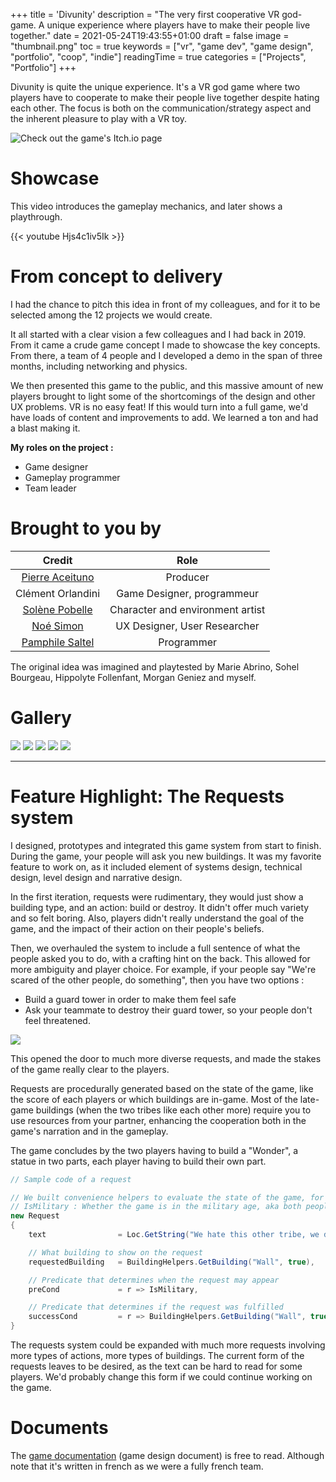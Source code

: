 +++
title = 'Divunity'
description = "The very first cooperative VR god-game. A unique experience where players have to make their people live together."
date = 2021-05-24T19:43:55+01:00
draft = false
image = "thumbnail.png"
toc = true
keywords = ["vr", "game dev", "game design", "portfolio", "coop", "indie"]
readingTime = true
categories = ["Projects", "Portfolio"]
+++

Divunity is quite the unique experience. 
It's a VR god game where two players have to cooperate to make their people live together despite hating each other. 
The focus is both on the communication/strategy aspect and the inherent pleasure to play with a VR toy.

![Check out the game's Itch.io page](https://sorenu.itch.io/divunity)

# Showcase

This video introduces the gameplay mechanics, and later shows a playthrough.

{{< youtube Hjs4c1iv5Ik >}}

# From concept to delivery

I had the chance to pitch this idea in front of my colleagues, and for it to be selected among the 12 projects we would create. 

It all started with a clear vision a few colleagues and I had back in 2019. From it came a crude game concept I made to showcase the key concepts. From there, a team of 4 people and I developed a demo in the span of three months, including networking and physics.

We then presented this game to the public, and this massive amount of new players brought to light some of the shortcomings of the design and other UX problems. VR is no easy feat! If this would turn into a full game, we'd have loads of content and improvements to add. We learned a ton and had a blast making it.

**My roles on the project :**
* Game designer
* Gameplay programmer
* Team leader

# Brought to you by

| Credit                | Role                              |
|:---------------------:|:---------------------------------:|
| [Pierre Aceituno](https://www.linkedin.com/in/pierre-aceituno-a5b8b2154/)   | Producer                          |
| Clément Orlandini | Game Designer, programmeur|
| [Solène Pobelle](https://www.linkedin.com/in/solene-pobelle/)    | Character and environment artist  |
| [Noé Simon](https://www.linkedin.com/in/noe-simon/)         | UX Designer, User Researcher      |
| [Pamphile Saltel](https://www.linkedin.com/in/pamphile-saltel/)   | Programmer                        |

The original idea was imagined and playtested by Marie Abrino, Sohel Bourgeau, Hippolyte Follenfant, Morgan Geniez and myself.

# Gallery
![](01.png) ![](02.png) ![](03.png) ![](04.png) ![](05.png)

-----

# Feature Highlight: The Requests system

I designed, prototypes and integrated this game system from start to finish. During the game, your people will ask you new buildings.
It was my favorite feature to work on, as it included element of systems design, technical design, level design and narrative design.

In the first iteration, requests were rudimentary, they would just show a building type, and an action: build or destroy. It didn't offer much variety and so felt boring. Also, players didn't really understand the goal of the game, and the impact of their action on their people's beliefs.

Then, we overhauled the system to include a full sentence of what the people asked you to do, with a crafting hint on the back. This allowed for more ambiguity and player choice. For example, if your people say "We're scared of the other people, do something", then you have two options : 
* Build a guard tower in order to make them feel safe
* Ask your teammate to destroy their guard tower, so your people don't feel threatened.

![](request-blue.gif)

This opened the door to much more diverse requests, and made the stakes of the game really clear to the players.

Requests are procedurally generated based on the state of the game, like the score of each players or which buildings are in-game. Most of the late-game buildings (when the two tribes like each other more) require you to use resources from your partner, enhancing the cooperation both in the game's narration and in the gameplay.

The game concludes by the two players having to build a "Wonder", a statue in two parts, each player having to build their own part.

```cs
// Sample code of a request

// We built convenience helpers to evaluate the state of the game, for example 
// IsMilitary : Whether the game is in the military age, aka both people hate each other
new Request
{
    text                = Loc.GetString("We hate this other tribe, we don't want to see them ever again!"),

    // What building to show on the request
    requestedBuilding   = BuildingHelpers.GetBuilding("Wall", true),                                         

    // Predicate that determines when the request may appear
    preCond             = r => IsMilitary,                                                                      

    // Predicate that determines if the request was fulfilled
    successCond         = r => BuildingHelpers.GetBuilding("Wall", true).JustBuilt(),                        
}
```

The requests system could be expanded with much more requests involving more types of actions, more types of buildings. The current form of the requests leaves to be desired, as the text can be hard to read for some players. We'd probably change this form if we could continue working on the game.

# Documents

The [game documentation](docs) (game design document) is free to read. Although note that it's written in french as we were a fully french team.
